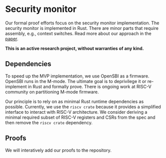 # Security monitor
Our formal proof efforts focus on the security monitor implementation. The security monitor is implemented in Rust. There are minor parts that require assembly, e.g., context switches. Read more about our approach in the [paper](https://arxiv.org/abs/2308.10249).

**This is an active research project, without warranties of any kind.**

## Dependencies
To speed up the MVP implementation, we use OpenSBI as a firmware. OpenSBI runs in the M-mode. The ultimate goal is to deprivilege it or re-implement in Rust and formally prove. There is ongoing work at RISC-V community on partitioning M-mode firmware.

Our principle is to rely on as minimal Rust runtime dependencies as possible. Currently, we use the `riscv crate` because it provides a simplified interface to interact with RISC-V architecture. We consider deriving a minimal required subset of RISC-V registers and CSRs from the spec and then remove the `riscv crate` dependency.

## Proofs
We will interatively add our proofs to the repository.